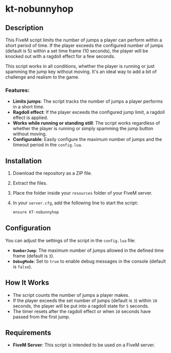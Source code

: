 # kt-nobunnyhop

## Description

This FiveM script limits the number of jumps a player can perform within a short period of time. If the player exceeds the configured number of jumps (default is 5) within a set time frame (10 seconds), the player will be knocked out with a ragdoll effect for a few seconds.

This script works in all conditions, whether the player is running or just spamming the jump key without moving. It's an ideal way to add a bit of challenge and realism to the game.

### Features:
- **Limits jumps**: The script tracks the number of jumps a player performs in a short time.
- **Ragdoll effect**: If the player exceeds the configured jump limit, a ragdoll effect is applied.
- **Works while running or standing still**: The script works regardless of whether the player is running or simply spamming the jump button without moving.
- **Configurable**: Easily configure the maximum number of jumps and the timeout period in the `config.lua`.

## Installation

1. Download the repository as a ZIP file.
2. Extract the files.
3. Place the folder inside your `resources` folder of your FiveM server.
4. In your `server.cfg`, add the following line to start the script:

   ```bash
   ensure KT-nobunnyhop
## Configuration

You can adjust the settings of the script in the `config.lua` file:

- **`NumberJump`**: The maximum number of jumps allowed in the defined time frame (default is `3`).
- **`DebugMode`**: Set to `true` to enable debug messages in the console (default is `false`).
## How It Works

- The script counts the number of jumps a player makes.
- If the player exceeds the set number of jumps (default is `3`) within `10` seconds, the player will be put into a ragdoll state for `5` seconds.
- The timer resets after the ragdoll effect or when `10` seconds have passed from the first jump.

## Requirements

- **FiveM Server**: This script is intended to be used on a FiveM server.
